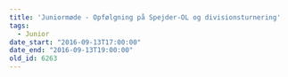 ```yaml
---
title: 'Juniormøde - Opfølgning på Spejder-OL og divisionsturnering'
tags:
  - Junior
date_start: "2016-09-13T17:00:00"
date_end: "2016-09-13T19:00:00"
old_id: 6263
---
```

